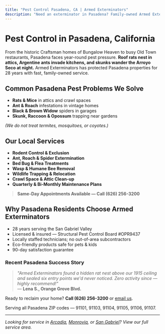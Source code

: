 ```yaml
---
title: "Pest Control Pasadena, CA | Armed Exterminators"
description: "Need an exterminator in Pasadena? Family-owned Armed Exterminators removes rats, ants, roaches, spiders & wildlife. Call (626) 256-3200."
---
```


# Pest Control in **Pasadena, California**

From the historic Craftsman homes of Bungalow Heaven to busy Old Town restaurants, Pasadena faces year-round pest pressure. **Roof rats nest in attics, Argentine ants invade kitchens, and skunks wander the Arroyo Seco at night.** Armed Exterminators has protected Pasadena properties for 28 years with fast, family-owned service.

## Common Pasadena Pest Problems We Solve

- **Rats & Mice** in attics and crawl spaces
- **Ant & Roach** infestations in vintage homes
- **Black & Brown Widow** spiders in garages
- **Skunk, Raccoon & Opossum** trapping near gardens

*(We do not treat termites, mosquitoes, or coyotes.)*

## Our Local Services

* **Rodent Control & Exclusion**  
* **Ant, Roach & Spider Extermination**  
* **Bed Bug & Flea Treatments**  
* **Wasp & Humane Bee Removal**  
* **Wildlife Trapping & Relocation**  
* **Crawl Space & Attic Clean-up**  
* **Quarterly & Bi-Monthly Maintenance Plans**

> **Same-Day Appointments Available — Call (626) 256-3200**

## Why Pasadena Residents Choose Armed Exterminators

* 28 years serving the San Gabriel Valley  
* Licensed & insured — Structural Pest Control Board #OPR9437  
* Locally staffed technicians; no out-of-area subcontractors  
* Eco-friendly products safe for pets & kids  
* 90-day satisfaction guarantee

### Recent Pasadena Success Story

> *"Armed Exterminators found a hidden rat nest above our 1915 ceiling and sealed six entry points we'd never noticed. Zero activity since — highly recommend!"*  
> — **Lena S., Orange Grove Blvd.**

Ready to reclaim your home? **Call (626) 256-3200** or [email us](mailto:armedex@sbcglobal.net).  

Serving all Pasadena ZIP codes — 91101, 91103, 91104, 91105, 91106, 91107.

---

*Looking for service in [Arcadia](/locations/arcadia/), [Monrovia](/locations/monrovia/), or [San Gabriel](/locations/san-gabriel/)? View our full service area.*
